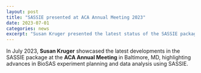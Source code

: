 ```yaml
---
layout: post
title: "SASSIE presented at ACA Annual Meeting 2023"
date: 2023-07-01
categories: news
excerpt: "Susan Kruger presented the latest status of the SASSIE package at the ACA Annual Meeting."
---
```


In July 2023, **Susan Kruger** showcased the latest developments in the SASSIE package at the **ACA Annual Meeting** in Baltimore, MD, highlighting advances in BioSAS experiment planning and data analysis using SASSIE.
